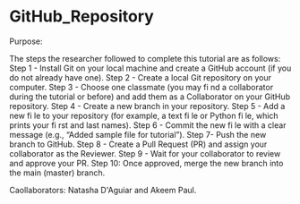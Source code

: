 # GitHub_Repository
Purpose:   

The steps the researcher followed to complete this tutorial are as follows:
Step 1 - Install Git on your local machine and create a GitHub account (if you do not already have one).
Step 2 - Create a local Git repository on your computer.
Step 3 - Choose one classmate (you may fi nd a collaborator during the tutorial or before) and add them as a Collaborator on your GitHub repository.
Step 4 - Create a new branch in your repository.
Step 5 - Add a new fi le to your repository (for example, a text fi le or Python fi le, which prints your fi rst and last names).
Step 6 - Commit the new fi le with a clear message (e.g., “Added sample file for tutorial”).
Step 7- Push the new branch to GitHub.
Step 8 - Create a Pull Request (PR) and assign your collaborator as the Reviewer.
Step 9 - Wait for your collaborator to review and approve your PR.
Step 10: Once approved, merge the new branch into the main (master) branch.

Caollaborators: Natasha D'Aguiar and Akeem Paul.
